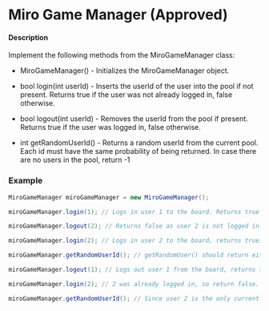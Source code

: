 # Miro Game Manager (Approved)

#### Description

Implement the following methods from the MiroGameManager class:

- MiroGameManager() - Initializes the MiroGameManager object.

- bool login(int userId) - Inserts the userId of the user into the pool if not present. Returns true  if the user was not already logged in, false otherwise.
- bool logout(int userId) - Removes the userId from the pool if present. Returns true  if the user was logged in, false otherwise.
- int getRandomUserId() - Returns a random userId from the current pool. Each id must have the same probability of being returned. In case there are no users in the pool, return -1

### Example

```java
MiroGameManager miroGameManager = new MiroGameManager();

miroGameManager.login(1); // Logs in user 1 to the board. Returns true login was successful.

miroGameManager.logout(2); // Returns false as user 2 is not logged in.

miroGameManager.login(2); // Logs in user 2 to the board, returns true. Pool now contains users [1,2].

miroGameManager.getRandomUserId(); // getRandomUser() should return either 1 or 2 randomly.

miroGameManager.logout(1); // Logs out user 1 from the board, returns true. Pool now contains user [2].

miroGameManager.login(2); // 2 was already logged in, so return false.

miroGameManager.getRandomUserId(); // Since user 2 is the only currently logged in user, getRandomUser() will always return 2.
```